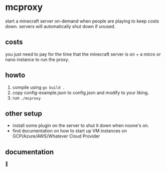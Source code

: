 mcproxy
=======

start a minecraft server on-demand when people are playing to keep costs down. servers
will automatically shut down if unused.

costs
-----
you just need to pay for the time that the minecraft server is on + a micro or nano
instance to run the proxy.

howto
-----
1. compile using `go build .`
2. copy config-example.json to config.json and modify to your liking.
3. run `./mcproxy`

other setup
-----------
- install some plugin on the server to shut it down when noone's on.
- find documentation on how to start up VM instances on GCP/Azure/AWS/Whatever Cloud Provider

documentation
-------------
:shrug:
